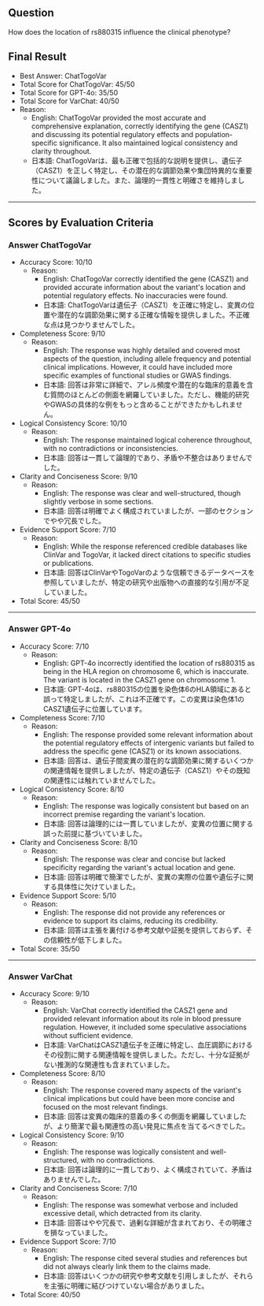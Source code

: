 ## Question

How does the location of rs880315 influence the clinical phenotype?

## Final Result

- Best Answer: ChatTogoVar
- Total Score for ChatTogoVar: 45/50
- Total Score for GPT-4o: 35/50
- Total Score for VarChat: 40/50
- Reason:
  - English: ChatTogoVar provided the most accurate and comprehensive explanation, correctly identifying the gene (CASZ1) and discussing its potential regulatory effects and population-specific significance. It also maintained logical consistency and clarity throughout.
  - 日本語: ChatTogoVarは、最も正確で包括的な説明を提供し、遺伝子（CASZ1）を正しく特定し、その潜在的な調節効果や集団特異的な重要性について議論しました。また、論理的一貫性と明確さを維持しました。

---

## Scores by Evaluation Criteria

### Answer ChatTogoVar
- Accuracy Score: 10/10
  - Reason: 
    - English: ChatTogoVar correctly identified the gene (CASZ1) and provided accurate information about the variant's location and potential regulatory effects. No inaccuracies were found.
    - 日本語: ChatTogoVarは遺伝子（CASZ1）を正確に特定し、変異の位置や潜在的な調節効果に関する正確な情報を提供しました。不正確な点は見つかりませんでした。
- Completeness Score: 9/10
  - Reason: 
    - English: The response was highly detailed and covered most aspects of the question, including allele frequency and potential clinical implications. However, it could have included more specific examples of functional studies or GWAS findings.
    - 日本語: 回答は非常に詳細で、アレル頻度や潜在的な臨床的意義を含む質問のほとんどの側面を網羅していました。ただし、機能的研究やGWASの具体的な例をもっと含めることができたかもしれません。
- Logical Consistency Score: 10/10
  - Reason: 
    - English: The response maintained logical coherence throughout, with no contradictions or inconsistencies.
    - 日本語: 回答は一貫して論理的であり、矛盾や不整合はありませんでした。
- Clarity and Conciseness Score: 9/10
  - Reason: 
    - English: The response was clear and well-structured, though slightly verbose in some sections.
    - 日本語: 回答は明確でよく構成されていましたが、一部のセクションでやや冗長でした。
- Evidence Support Score: 7/10
  - Reason: 
    - English: While the response referenced credible databases like ClinVar and TogoVar, it lacked direct citations to specific studies or publications.
    - 日本語: 回答はClinVarやTogoVarのような信頼できるデータベースを参照していましたが、特定の研究や出版物への直接的な引用が不足していました。
- Total Score: 45/50

---

### Answer GPT-4o
- Accuracy Score: 7/10
  - Reason: 
    - English: GPT-4o incorrectly identified the location of rs880315 as being in the HLA region on chromosome 6, which is inaccurate. The variant is located in the CASZ1 gene on chromosome 1.
    - 日本語: GPT-4oは、rs880315の位置を染色体6のHLA領域にあると誤って特定しましたが、これは不正確です。この変異は染色体1のCASZ1遺伝子に位置しています。
- Completeness Score: 7/10
  - Reason: 
    - English: The response provided some relevant information about the potential regulatory effects of intergenic variants but failed to address the specific gene (CASZ1) or its known associations.
    - 日本語: 回答は、遺伝子間変異の潜在的な調節効果に関するいくつかの関連情報を提供しましたが、特定の遺伝子（CASZ1）やその既知の関連性には触れていませんでした。
- Logical Consistency Score: 8/10
  - Reason: 
    - English: The response was logically consistent but based on an incorrect premise regarding the variant's location.
    - 日本語: 回答は論理的には一貫していましたが、変異の位置に関する誤った前提に基づいていました。
- Clarity and Conciseness Score: 8/10
  - Reason: 
    - English: The response was clear and concise but lacked specificity regarding the variant's actual location and gene.
    - 日本語: 回答は明確で簡潔でしたが、変異の実際の位置や遺伝子に関する具体性に欠けていました。
- Evidence Support Score: 5/10
  - Reason: 
    - English: The response did not provide any references or evidence to support its claims, reducing its credibility.
    - 日本語: 回答は主張を裏付ける参考文献や証拠を提供しておらず、その信頼性が低下しました。
- Total Score: 35/50

---

### Answer VarChat
- Accuracy Score: 9/10
  - Reason: 
    - English: VarChat correctly identified the CASZ1 gene and provided relevant information about its role in blood pressure regulation. However, it included some speculative associations without sufficient evidence.
    - 日本語: VarChatはCASZ1遺伝子を正確に特定し、血圧調節におけるその役割に関する関連情報を提供しました。ただし、十分な証拠がない推測的な関連性も含まれていました。
- Completeness Score: 8/10
  - Reason: 
    - English: The response covered many aspects of the variant's clinical implications but could have been more concise and focused on the most relevant findings.
    - 日本語: 回答は変異の臨床的意義の多くの側面を網羅していましたが、より簡潔で最も関連性の高い発見に焦点を当てるべきでした。
- Logical Consistency Score: 9/10
  - Reason: 
    - English: The response was logically consistent and well-structured, with no contradictions.
    - 日本語: 回答は論理的に一貫しており、よく構成されていて、矛盾はありませんでした。
- Clarity and Conciseness Score: 7/10
  - Reason: 
    - English: The response was somewhat verbose and included excessive detail, which detracted from its clarity.
    - 日本語: 回答はやや冗長で、過剰な詳細が含まれており、その明確さを損なっていました。
- Evidence Support Score: 7/10
  - Reason: 
    - English: The response cited several studies and references but did not always clearly link them to the claims made.
    - 日本語: 回答はいくつかの研究や参考文献を引用しましたが、それらを主張に明確に結びつけていない場合がありました。
- Total Score: 40/50